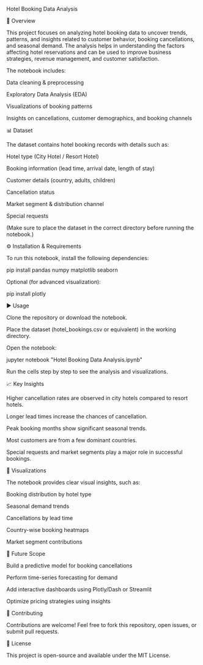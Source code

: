 Hotel Booking Data Analysis

📌 Overview

This project focuses on analyzing hotel booking data to uncover trends, patterns, and insights related to customer behavior, booking cancellations, and seasonal demand. The analysis helps in understanding the factors affecting hotel reservations and can be used to improve business strategies, revenue management, and customer satisfaction.

The notebook includes:

Data cleaning & preprocessing

Exploratory Data Analysis (EDA)

Visualizations of booking patterns

Insights on cancellations, customer demographics, and booking channels

📊 Dataset

The dataset contains hotel booking records with details such as:

Hotel type (City Hotel / Resort Hotel)

Booking information (lead time, arrival date, length of stay)

Customer details (country, adults, children)

Cancellation status

Market segment & distribution channel

Special requests

(Make sure to place the dataset in the correct directory before running the notebook.)

⚙️ Installation & Requirements

To run this notebook, install the following dependencies:

pip install pandas numpy matplotlib seaborn


Optional (for advanced visualization):

pip install plotly

▶️ Usage

Clone the repository or download the notebook.

Place the dataset (hotel_bookings.csv or equivalent) in the working directory.

Open the notebook:

jupyter notebook "Hotel Booking Data Analysis.ipynb"


Run the cells step by step to see the analysis and visualizations.

📈 Key Insights

Higher cancellation rates are observed in city hotels compared to resort hotels.

Longer lead times increase the chances of cancellation.

Peak booking months show significant seasonal trends.

Most customers are from a few dominant countries.

Special requests and market segments play a major role in successful bookings.

📌 Visualizations

The notebook provides clear visual insights, such as:

Booking distribution by hotel type

Seasonal demand trends

Cancellations by lead time

Country-wise booking heatmaps

Market segment contributions

🚀 Future Scope

Build a predictive model for booking cancellations

Perform time-series forecasting for demand

Add interactive dashboards using Plotly/Dash or Streamlit

Optimize pricing strategies using insights

🤝 Contributing

Contributions are welcome! Feel free to fork this repository, open issues, or submit pull requests.

📜 License

This project is open-source and available under the MIT License.
